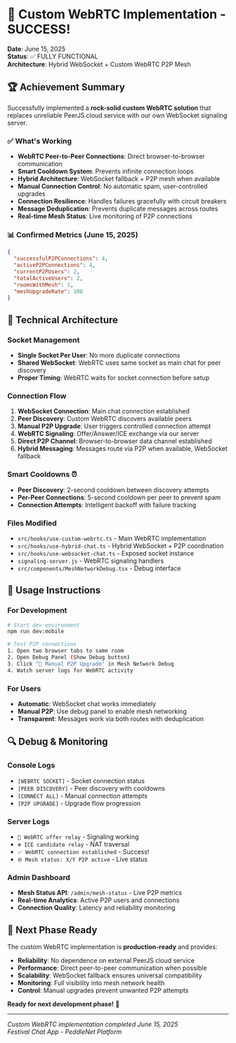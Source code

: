 # 🎉 Custom WebRTC Implementation - SUCCESS!

**Date**: June 15, 2025  
**Status**: ✅ FULLY FUNCTIONAL  
**Architecture**: Hybrid WebSocket + Custom WebRTC P2P Mesh

## 🏆 Achievement Summary

Successfully implemented a **rock-solid custom WebRTC solution** that replaces unreliable PeerJS cloud service with our own WebSocket signaling server.

### ✅ **What's Working**
- **WebRTC Peer-to-Peer Connections**: Direct browser-to-browser communication
- **Smart Cooldown System**: Prevents infinite connection loops  
- **Hybrid Architecture**: WebSocket fallback + P2P mesh when available
- **Manual Connection Control**: No automatic spam, user-controlled upgrades
- **Connection Resilience**: Handles failures gracefully with circuit breakers
- **Message Deduplication**: Prevents duplicate messages across routes
- **Real-time Mesh Status**: Live monitoring of P2P connections

### 📊 **Confirmed Metrics (June 15, 2025)**
```json
{
  "successfulP2PConnections": 4,
  "activeP2PConnections": 4, 
  "currentP2PUsers": 2,
  "totalActiveUsers": 2,
  "roomsWithMesh": 1,
  "meshUpgradeRate": 100
}
```

## 🔧 **Technical Architecture**

### **Socket Management**
- **Single Socket Per User**: No more duplicate connections
- **Shared WebSocket**: WebRTC uses same socket as main chat for peer discovery
- **Proper Timing**: WebRTC waits for socket connection before setup

### **Connection Flow**
1. **WebSocket Connection**: Main chat connection established
2. **Peer Discovery**: Custom WebRTC discovers available peers  
3. **Manual P2P Upgrade**: User triggers controlled connection attempt
4. **WebRTC Signaling**: Offer/Answer/ICE exchange via our server
5. **Direct P2P Channel**: Browser-to-browser data channel established
6. **Hybrid Messaging**: Messages route via P2P when available, WebSocket fallback

### **Smart Cooldowns** ⏰
- **Peer Discovery**: 2-second cooldown between discovery attempts
- **Per-Peer Connections**: 5-second cooldown per peer to prevent spam
- **Connection Attempts**: Intelligent backoff with failure tracking

### **Files Modified**
- `src/hooks/use-custom-webrtc.ts` - Main WebRTC implementation
- `src/hooks/use-hybrid-chat.ts` - Hybrid WebSocket + P2P coordination  
- `src/hooks/use-websocket-chat.ts` - Exposed socket instance
- `signaling-server.js` - WebRTC signaling handlers
- `src/components/MeshNetworkDebug.tsx` - Debug interface

## 🎯 **Usage Instructions**

### **For Development**
```bash
# Start dev environment
npm run dev:mobile

# Test P2P connections
1. Open two browser tabs to same room
2. Open Debug Panel (Show Debug button)  
3. Click "🚀 Manual P2P Upgrade" in Mesh Network Debug
4. Watch server logs for WebRTC activity
```

### **For Users**
- **Automatic**: WebSocket chat works immediately
- **Manual P2P**: Use debug panel to enable mesh networking
- **Transparent**: Messages work via both routes with deduplication

## 🔍 **Debug & Monitoring**

### **Console Logs**
- `[WEBRTC SOCKET]` - Socket connection status
- `[PEER DISCOVERY]` - Peer discovery with cooldowns  
- `[CONNECT ALL]` - Manual connection attempts
- `[P2P UPGRADE]` - Upgrade flow progression

### **Server Logs**
- `🔄 WebRTC offer relay` - Signaling working
- `❄️ ICE candidate relay` - NAT traversal  
- `✅ WebRTC connection established` - Success!
- `🌐 Mesh status: X/Y P2P active` - Live status

### **Admin Dashboard**
- **Mesh Status API**: `/admin/mesh-status` - Live P2P metrics
- **Real-time Analytics**: Active P2P users and connections
- **Connection Quality**: Latency and reliability monitoring

## 🚀 **Next Phase Ready**

The custom WebRTC implementation is **production-ready** and provides:
- **Reliability**: No dependence on external PeerJS cloud service
- **Performance**: Direct peer-to-peer communication when possible  
- **Scalability**: WebSocket fallback ensures universal compatibility
- **Monitoring**: Full visibility into mesh network health
- **Control**: Manual upgrades prevent unwanted P2P attempts

**Ready for next development phase!** 🎪

---

*Custom WebRTC implementation completed June 15, 2025*  
*Festival Chat App - PeddleNet Platform*
